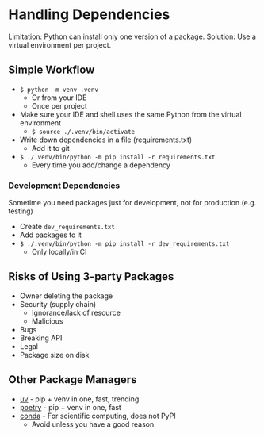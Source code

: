 # Handling Dependencies

Limitation: Python can install only one version of a package.
Solution: Use a virtual environment per project.

## Simple Workflow

- `$ python -m venv .venv`
    - Or from your IDE
    - Once per project
- Make sure your IDE and shell uses the same Python from the virtual environment
    - `$ source ./.venv/bin/activate`
- Write down dependencies in a file (requirements.txt)
    - Add it to git
- `$ ./.venv/bin/python -m pip install -r requirements.txt`
    - Every time you add/change a dependency

### Development Dependencies

Sometime you need packages just for development, not for production (e.g. testing)

- Create `dev_requirements.txt`
- Add packages to it
- `$ ./.venv/bin/python -m pip install -r dev_requirements.txt`
    - Only locally/in CI

## Risks of Using 3-party Packages

- Owner deleting the package
- Security (supply chain)
    - Ignorance/lack of resource
    - Malicious
- Bugs
- Breaking API
- Legal
- Package size on disk

## Other Package Managers
- [uv](https://astral.sh/blog/uv) - pip + venv in one, fast, trending
- [poetry](https://python-poetry.org/) - pip + venv in one, fast
- [conda](https://anaconda.org/anaconda/conda) - For scientific computing, does not PyPI
    - Avoid unless you have a good reason